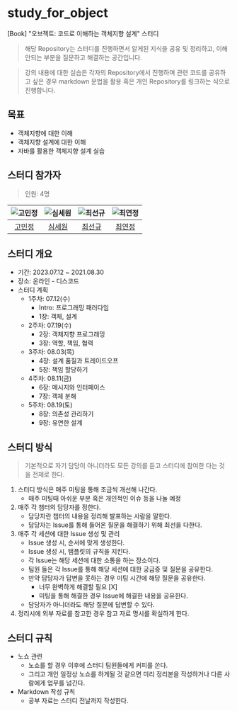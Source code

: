 # study_for_object
[Book] "오브젝트: 코드로 이해하는 객체지향 설계" 스터디

> 해당 Repository는 스터디를 진행하면서 알게된 지식을 공유 및 정리하고,
> 이해 안되는 부분을 질문하고 해결하는 공간입니다.

> 강의 내용에 대한 실습은 각자의 Repository에서 진행하며 관련 코드를
> 공유하고 싶은 경우 markdown 문법을 활용 혹은 개인 Repository를 링크하는 식으로 진행합니다.

## 목표

- 객체지향에 대한 이해
- 객체지향 설계에 대한 이해
- 자바를 활용한 객체지향 설계 실습

## 스터디 참가자

> 인원: 4명

<center>

|![고민정](https://avatars.githubusercontent.com/u/112948730?v=4)| ![심세원](https://avatars.githubusercontent.com/u/105415118?v=4)| ![최선규](https://avatars.githubusercontent.com/u/98688494?v=4)| ![최연정](https://avatars.githubusercontent.com/u/138666224?v=4)|
|:---:|:---:|:---:|:---:|
|[고민정](https://github.com/rhalswjd)|[심세원](https://github.com/ShimFFF)|[최선규](https://github.com/luke0408)|[최연정](https://github.com/yeonjeonchoi)|

</center>

## 스터디 개요

- 기간: 2023.07.12 ~ 2021.08.30
- 장소: 온라인 - 디스코드
- 스터디 계획
  - 1주차: 07.12(수)
    - Intro: 프로그래밍 패러다임
    - 1장: 객체, 설계
  - 2주차: 07.19(수)
    - 2장: 객체지향 프로그래밍
    - 3장: 역할, 책임, 협력
  - 3주차: 08.03(목)
    - 4장: 설계 품질과 트레이드오프
    - 5장: 책임 할당하기
  - 4주차: 08.11(금)
    - 6장: 메시지와 인터페이스
    - 7장: 객체 분해
  - 5주차: 08.19(토)
    - 8장: 의존성 관리하기
    - 9장: 유연한 설계

## 스터디 방식

> 기본적으로 자기 담당이 아니더라도 모든 강의를 듣고 스터디에 참여한 다는 것을 전제로 한다.

1. 스터디 방식은 매주 미팅을 통해 조금씩 개선해 나간다.
    - 매주 미팅때 아쉬운 부분 혹은 개인적인 이슈 등을 나눌 예정
2. 매주 각 챕터의 담당자를 정한다.
    - 담당자란 챕터의 내용을 정리해 발표하는 사람을 말한다.
    - 담당자는 Issue를 통해 들어온 질문을 해결하기 위해 최선을 다한다.
3. 매주 각 세션에 대한 Issue 생성 및 관리
    - Issue 생성 시, 순서에 맞게 생성한다.
    - Issue 생성 시, 탬플릿의 규칙을 지킨다.
    - 각 Issue는 해당 세션에 대한 소통을 하는 장소이다.
    - 팀원 들은 각 Issue를 통해 해당 세션에 대한 궁금증 및 질문을 공유한다.
    - 만약 담당자가 답변을 못하는 경우 미팅 시간에 해당 질문을 공유한다.
      - 너무 완벽하게 해결할 필요 [X]
      - 미팅을 통해 해결한 경우 Issue에 해결한 내용을 공유한다.
    - 담당자가 아니더라도 해당 질문에 답변할 수 있다.
4. 정리시에 외부 자료를 참고한 경우 참고 자료 명시를 확실하게 한다.

## 스터디 규칙
- 노쇼 관련
  - 노쇼를 할 경우 이후에 스터디 팀원들에게 커피를 쏜다.
  - 그리고 개인 일정상 노쇼를 하게될 것 같으면 미리 정리본을 작성하거나 다른 사람에게 업무를 넘긴다.
- Markdown 작성 규칙
  - 공부 자료는 스터디 전날까지 작성한다.
